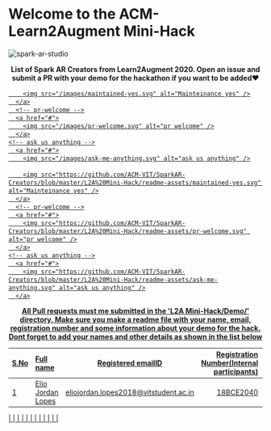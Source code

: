 # Welcome to the ACM-Learn2Augment Mini-Hack

![spark-ar-studio](https://github.com/edoardottt/spark-ar-creators/blob/master/images/sparkar.webp)

<p align="center">
<b>List of Spark AR Creators from Learn2Augment 2020. Open an issue and submit a PR with your demo for the hackathon if you want to be added❤️</b>
</p>
<p align="center">
    <!-- mainteinance -->
      <a href="#">

        <img src="/images/maintained-yes.svg" alt="Mainteinance yes" />
      </a>
      <!-- pr-welcome -->
      <a href="#">
        <img src="/images/pr-welcome.svg" alt="pr welcome" />
      </a>
    <!-- ask us anything -->
      <a href="#">
        <img src="/images/ask-me-anything.svg" alt="ask us anything" />

        <img src="https://github.com/ACM-VIT/SparkAR-Creators/blob/master/L2A%20Mini-Hack/readme-assets/maintained-yes.svg" alt="Mainteinance yes" />
      </a>
      <!-- pr-welcome -->
      <a href="#">
        <img src="https://github.com/ACM-VIT/SparkAR-Creators/blob/master/L2A%20Mini-Hack/readme-assets/pr-welcome.svg" alt="pr welcome" />
      </a>
    <!-- ask us anything -->
      <a href="#">
        <img src="https://github.com/ACM-VIT/SparkAR-Creators/blob/master/L2A%20Mini-Hack/readme-assets/ask-me-anything.svg" alt="ask us anything" />
      </a>
</p>

<p align="center">
<b>All Pull requests must me submitted in the 'L2A Mini-Hack/Demo/' directory. Make sure you make a readme file with your name, email, registration number and some information about your demo for the hack. Dont forget to add your names and other details as shown in the list below</b>
</p>

| S.No | Full name | Registered emailID | Registration Number(Internal participants) | Instagram Profile |
| :---         | :---         |     :---:      |          ---: |     ---:      |
|1 | Elio Jordan Lopes   | eliojordan.lopes2018@vitstudent.ac.in     | 18BCE2040    | https://www.instagram.com/heliosz.17/    |

| | | | | |
| | | | | |

